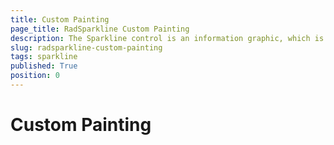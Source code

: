 ```yaml
---
title: Custom Painting
page_title: RadSparkline Custom Painting
description: The Sparkline control is an information graphic, which is characterized by small size, excellent performance
slug: radsparkline-custom-painting
tags: sparkline
published: True
position: 0
---
```


# Custom Painting